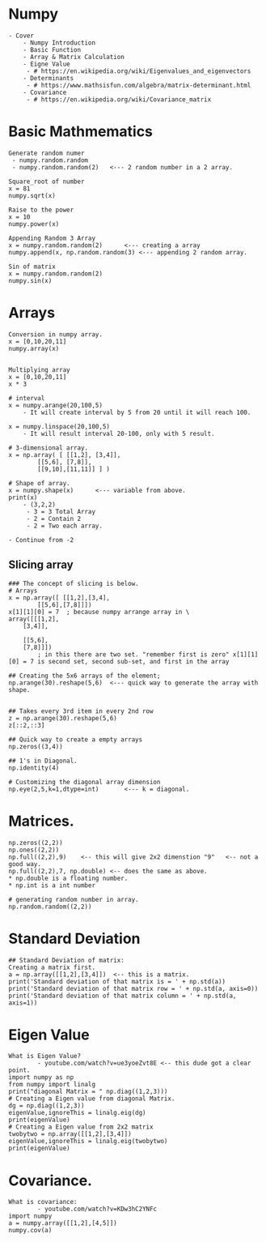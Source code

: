 # Numpy
	- Cover
		- Numpy Introduction
		- Basic Function
		- Array & Matrix Calculation
		- Eigne Value
		 - # https://en.wikipedia.org/wiki/Eigenvalues_and_eigenvectors
		- Determinants
		 - # https://www.mathsisfun.com/algebra/matrix-determinant.html
		- Covariance
		 - # https://en.wikipedia.org/wiki/Covariance_matrix

# Basic Mathmematics
```
Generate random numer
 - numpy.random.random
 - numpy.random.random(2)	<--- 2 random number in a 2 array.

Square_root of number
x = 81
numpy.sqrt(x)

Raise to the power
x = 10
numpy.power(x)

Appending Random 3 Array
x = numpy.random.random(2)		<--- creating a array
numpy.append(x, np.random.random(3)	<--- appending 2 random array.

Sin of matrix
x = numpy.random.random(2)
numpy.sin(x)
```
# Arrays
```
Conversion in numpy array.
x = [0,10,20,11]
numpy.array(x)


Multiplying array
x = [0,10,20,11]
x * 3

# interval
x = numpy.arange(20,100,5)
	- It will create interval by 5 from 20 until it will reach 100.

x = numpy.linspace(20,100,5)
	- It will result interval 20-100, only with 5 result.

# 3-dimensional array.
x = np.array( [	[[1,2], [3,4]],
		[[5,6], [7,8]],
		[[9,10],[11,11]] ] )

# Shape of array.
x = numpy.shape(x)		<--- variable from above.
print(x)
	- (3,2,2)
	 - 3 = 3 Total Array
	 - 2 = Contain 2
	 - 2 = Two each array.

- Continue from -2
```

## Slicing array
```
### The concept of slicing is below.
# Arrays
x = np.array([ [[1,2],[3,4],
		[[5,6],[7,8]]])
x[1][1][0] = 7	; because numpy arrange array in \
array([[[1,2],
	[3,4]],

	[[5,6],
	[7,8]]])
		; in this there are two set. "remember first is zero" x[1][1][0] = 7 is second set, second sub-set, and first in the array

## Creating the 5x6 arrays of the element;
np.arange(30).reshape(5,6)	<--- quick way to generate the array with shape.


## Takes every 3rd item in every 2nd row
z = np.arange(30).reshape(5,6)
z[::2,::3]
```
```
## Quick way to create a empty arrays
np.zeros((3,4))
```
```
## 1's in Diagonal.
np.identity(4)
```
```
# Customizing the diagonal array dimension
np.eye(2,5,k=1,dtype=int)		<--- k = diagonal.
```

# Matrices.
```
np.zeros((2,2))
np.ones((2,2))
np.full((2,2),9)	<-- this will give 2x2 dimenstion "9"	<-- not a good way.
np.full((2,2),7, np.double)	<-- does the same as above.
* np.double is a floating number.
* np.int is a int number

# generating random number in array.
np.random.random((2,2))
```

# Standard Deviation
```
## Standard Deviation of matrix:
Creating a matrix first.
a = np.array([[1,2],[3,4]])  <-- this is a matrix.
print('Standard deviation of that matrix is = ' + np.std(a))
print('Standard deviation of that matrix row = ' + np.std(a, axis=0))
print('Standard deviation of that matrix column = ' + np.std(a, axis=1))
```

# Eigen Value
```
What is Eigen Value?
        - youtube.com/watch?v=ue3yoeZvt8E <-- this dude got a clear point.
import numpy as np
from numpy import linalg
print("diagonal Matrix = " np.diag((1,2,3)))
# Creating a Eigen value from diagonal Matrix.
dg = np.diag((1,2,3))
eigenValue,ignoreThis = linalg.eig(dg)
print(eigenValue)
# Creating a Eigen value from 2x2 matrix
twobytwo = np.array([[1,2],[3,4]])
eigenValue,ignoreThis = linalg.eig(twobytwo)
print(eigenValue)
```

# Covariance.
```
What is covariance:
        - youtube.com/watch?v=KDw3hC2YNFc
import numpy
a = numpy.array([[1,2],[4,5]])
numpy.cov(a)
```
